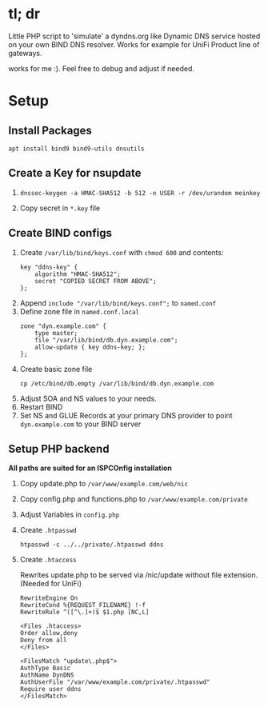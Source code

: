 # tl; dr
Little PHP script to 'simulate' a dyndns.org like Dynamic DNS service hosted on your own BIND DNS resolver. 
Works for example for UniFi Product line of gateways. 

works for me :). Feel free to debug and adjust if needed.

# Setup

## Install Packages
```
apt install bind9 bind9-utils dnsutils
```

## Create a Key for nsupdate
1. 
    ```
    dnssec-keygen -a HMAC-SHA512 -b 512 -n USER -r /dev/urandom meinkey
    ```
2. Copy secret in `*.key` file 

## Create BIND configs
1. Create `/var/lib/bind/keys.conf` with `chmod 600` and contents:
    ```
    key "ddns-key" {
        algorithm "HMAC-SHA512";
        secret "COPIED SECRET FROM ABOVE";
    };
    ```
2. Append `include "/var/lib/bind/keys.conf";` to `named.conf`
3. Define zone file in `named.conf.local`
    ```
    zone "dyn.example.com" {
        type master;
        file "/var/lib/bind/db.dyn.example.com";
        allow-update { key ddns-key; };
    };
    ```
4. Create basic zone file
    ```
    cp /etc/bind/db.empty /var/lib/bind/db.dyn.example.com
    ```
5. Adjust SOA and NS values to your needs.
6. Restart BIND
7. Set NS and GLUE Records at your primary DNS provider to point `dyn.example.com` to your BIND server

## Setup PHP backend
**All paths are suited for an ISPCOnfig installation**
1. Copy update.php to `/var/www/example.com/web/nic`
1. Copy config.php and functions.php to `/var/www/example.com/private`
1. Adjust Variables in `config.php`
1. Create `.htpasswd` 
    ```
    htpasswd -c ../../private/.htpasswd ddns
    ```
1. Create `.htaccess`

    Rewrites update.php to be served via /nic/update without file extension. (Needed for UniFi)
    ```
    RewriteEngine On
    RewriteCond %{REQUEST_FILENAME} !-f
    RewriteRule ^([^\.]+)$ $1.php [NC,L]

    <Files .htaccess>
    Order allow,deny
    Deny from all
    </Files>

    <FilesMatch "update\.php$">
    AuthType Basic
    AuthName DynDNS
    AuthUserFile "/var/www/example.com/private/.htpasswd"
    Require user ddns
    </FilesMatch>
    ```
